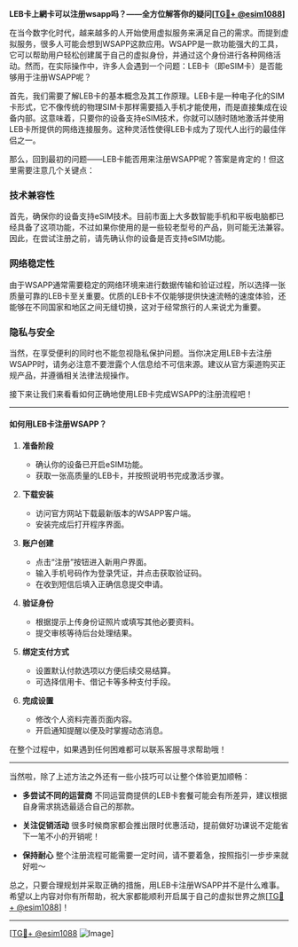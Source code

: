 **LEB卡上網卡可以注册wsapp吗？——全方位解答你的疑问[[TG💪+ @esim1088](https://t.me/s/esim1088)]**

在当今数字化时代，越来越多的人开始使用虚拟服务来满足自己的需求。而提到虚拟服务，很多人可能会想到WSAPP这款应用。WSAPP是一款功能强大的工具，它可以帮助用户轻松创建属于自己的虚拟身份，并通过这个身份进行各种网络活动。然而，在实际操作中，许多人会遇到一个问题：LEB卡（即eSIM卡）是否能够用于注册WSAPP呢？

首先，我们需要了解LEB卡的基本概念及其工作原理。LEB卡是一种电子化的SIM卡形式，它不像传统的物理SIM卡那样需要插入手机才能使用，而是直接集成在设备内部。这意味着，只要你的设备支持eSIM技术，你就可以随时随地激活并使用LEB卡所提供的网络连接服务。这种灵活性使得LEB卡成为了现代人出行的最佳伴侣之一。

那么，回到最初的问题——LEB卡能否用来注册WSAPP呢？答案是肯定的！但这里需要注意几个关键点：

### 技术兼容性
首先，确保你的设备支持eSIM技术。目前市面上大多数智能手机和平板电脑都已经具备了这项功能，不过如果你使用的是一些较老型号的产品，则可能无法兼容。因此，在尝试注册之前，请先确认你的设备是否支持eSIM功能。

### 网络稳定性
由于WSAPP通常需要稳定的网络环境来进行数据传输和验证过程，所以选择一张质量可靠的LEB卡至关重要。优质的LEB卡不仅能够提供快速流畅的速度体验，还能够在不同国家和地区之间无缝切换，这对于经常旅行的人来说尤为重要。

### 隐私与安全
当然，在享受便利的同时也不能忽视隐私保护问题。当你决定用LEB卡去注册WSAPP时，请务必注意不要泄露个人信息给不可信来源。建议从官方渠道购买正规产品，并遵循相关法律法规操作。

接下来让我们来看看如何正确地使用LEB卡完成WSAPP的注册流程吧！

---

#### 如何用LEB卡注册WSAPP？

1. **准备阶段**
   - 确认你的设备已开启eSIM功能。
   - 获取一张高质量的LEB卡，并按照说明书完成激活步骤。

2. **下载安装**
   - 访问官方网站下载最新版本的WSAPP客户端。
   - 安装完成后打开程序界面。

3. **账户创建**
   - 点击“注册”按钮进入新用户界面。
   - 输入手机号码作为登录凭证，并点击获取验证码。
   - 在收到短信后填入正确信息提交申请。

4. **验证身份**
   - 根据提示上传身份证照片或填写其他必要资料。
   - 提交审核等待后台处理结果。

5. **绑定支付方式**
   - 设置默认付款选项以方便后续交易结算。
   - 可选择信用卡、借记卡等多种支付手段。

6. **完成设置**
   - 修改个人资料完善页面内容。
   - 开启通知提醒以便及时掌握动态消息。

在整个过程中，如果遇到任何困难都可以联系客服寻求帮助哦！

---

当然啦，除了上述方法之外还有一些小技巧可以让整个体验更加顺畅：

- **多尝试不同的运营商**
  不同运营商提供的LEB卡套餐可能会有所差异，建议根据自身需求挑选最适合自己的那款。
  
- **关注促销活动**
  很多时候商家都会推出限时优惠活动，提前做好功课说不定能省下一笔不小的开销呢！

- **保持耐心**
  整个注册流程可能需要一定时间，请不要着急，按照指引一步步来就好啦～

总之，只要合理规划并采取正确的措施，用LEB卡注册WSAPP并不是什么难事。希望以上内容对你有所帮助，祝大家都能顺利开启属于自己的虚拟世界之旅[[TG💪+ @esim1088](https://t.me/s/esim1088)]！

---

[[TG💪+ @esim1088](https://t.me/s/esim1088) ![Image](https://i.postimg.cc/4NQfJmqS/Snipaste-2025-05-13-00-14-12.png)]
